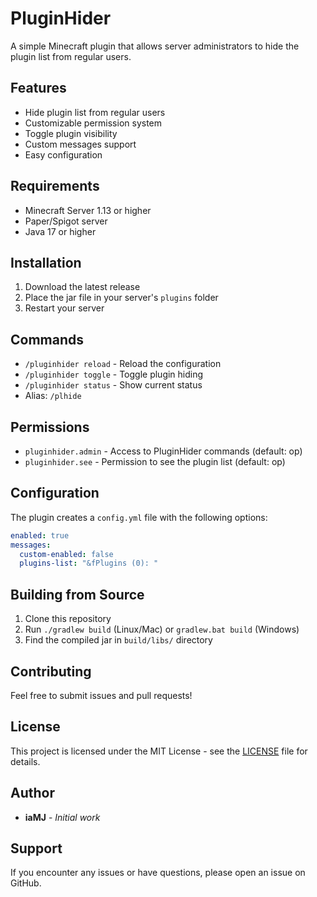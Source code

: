 # PluginHider

A simple Minecraft plugin that allows server administrators to hide the plugin list from regular users.

## Features

- Hide plugin list from regular users
- Customizable permission system
- Toggle plugin visibility
- Custom messages support
- Easy configuration

## Requirements

- Minecraft Server 1.13 or higher
- Paper/Spigot server
- Java 17 or higher

## Installation

1. Download the latest release
2. Place the jar file in your server's `plugins` folder
3. Restart your server

## Commands

- `/pluginhider reload` - Reload the configuration
- `/pluginhider toggle` - Toggle plugin hiding
- `/pluginhider status` - Show current status
- Alias: `/plhide`

## Permissions

- `pluginhider.admin` - Access to PluginHider commands (default: op)
- `pluginhider.see` - Permission to see the plugin list (default: op)

## Configuration

The plugin creates a `config.yml` file with the following options:

```yaml
enabled: true
messages:
  custom-enabled: false
  plugins-list: "&fPlugins (0): "
```

## Building from Source

1. Clone this repository
2. Run `./gradlew build` (Linux/Mac) or `gradlew.bat build` (Windows)
3. Find the compiled jar in `build/libs/` directory

## Contributing

Feel free to submit issues and pull requests!

## License

This project is licensed under the MIT License - see the [LICENSE](LICENSE) file for details.

## Author

- **iaMJ** - *Initial work*

## Support

If you encounter any issues or have questions, please open an issue on GitHub. 